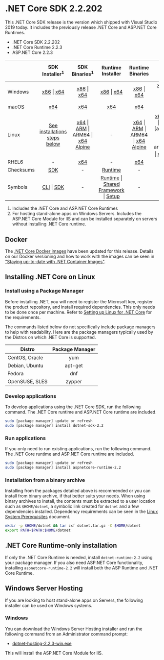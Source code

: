 # .NET Core SDK 2.2.202

This .NET Core SDK release is the version which shipped with Visual Studio 2019 today. It includes the previously release .NET Core and ASP.NET Core Runtimes.

* .NET Core SDK 2.2.202
* .NET Core Runtime 2.2.3
* ASP.NET Core 2.2.3

|           | SDK Installer<sup>1</sup>                        | SDK Binaries<sup>1</sup>                 | Runtime Installer                                        | Runtime Binaries                                 | ASP.NET Core Runtime           |
| --------- | :------------------------------------------:     | :----------------------:                 | :---------------------------:                            | :-------------------------:                      | :-----------------:            |
| Windows   | [x86][dotnet-sdk-win-x86.exe] \| [x64][dotnet-sdk-win-x64.exe] | [x86][dotnet-sdk-win-x86.zip] \| [x64][dotnet-sdk-win-x64.zip] | [x86][dotnet-runtime-win-x86.exe] \| [x64][dotnet-runtime-win-x64.exe] | [x86][dotnet-runtime-win-x86.zip] \| [x64][dotnet-runtime-win-x64.zip] | [x86][aspnetcore-runtime-win-x86.exe] \| [x64][aspnetcore-runtime-win-x64.exe] \| <br/> [Hosting Bundle][dotnet-hosting-win.exe]<sup>2</sup> |
| macOS     | [x64][dotnet-sdk-osx-x64.pkg]  | [x64][dotnet-sdk-osx-x64.tar.gz]     | [x64][dotnet-runtime-osx-x64.pkg] | [x64][dotnet-runtime-osx-x64.tar.gz] | [x64][aspnetcore-runtime-osx-x64.tar.gz]<sup>1</sup>
| Linux     | [See installations steps below][linux-install]   | [x64][dotnet-sdk-linux-x64.tar.gz] \| [ARM][dotnet-sdk-linux-arm.tar.gz] \| [ARM64][dotnet-sdk-linux-arm64.tar.gz] \| [x64 Alpine][dotnet-sdk-linux-musl-x64.tar.gz] | - | [x64][dotnet-runtime-linux-x64.tar.gz] \| [ARM][dotnet-runtime-linux-arm.tar.gz] \| [ARM64][dotnet-runtime-linux-arm64.tar.gz] \| [x64 Alpine][dotnet-runtime-linux-musl-x64.tar.gz] | [x64][aspnetcore-runtime-linux-x64.tar.gz]<sup>1</sup>  \| [ARM][aspnetcore-runtime-linux-arm.tar.gz]<sup>1</sup> \| [ARM64][aspnetcore-runtime-linux-arm64.tar.gz] \| [x64 Alpine][aspnetcore-runtime-linux-musl-x64.tar.gz]<sup>1</sup> |
| RHEL6     | -                                                | [x64][dotnet-sdk-rhel.6-x64.tar.gz]                    | -                                                        | [x64][dotnet-runtime-rhel.6-x64.tar.gz] | - |
| Checksums | [SDK][checksums-sdk]                             | -                                        | [Runtime][checksums-runtime]                             | - | - |
| Symbols   | [CLI][cli-symbols.zip] \| [SDK][dotnet-sdk-symbols.zip]  | -                                        | [Runtime][coreclr-symbols.zip] \| [Shared Framework][corefx-symbols.zip] \| [Setup][core-setup-symbols.zip] | - | [ASP.NET Core][aspnet-symbols.zip] |

1. Includes the .NET Core and ASP.NET Core Runtimes
2. For hosting stand-alone apps on Windows Servers. Includes the ASP.NET Core Module for IIS and can be installed separately on servers without installing .NET Core runtime.

## Docker

The [.NET Core Docker images](https://hub.docker.com/r/microsoft/dotnet/) have been updated for this release. Details on our Docker versioning and how to work with the images can be seen in ["Staying up-to-date with .NET Container Images"](https://devblogs.microsoft.com/dotnet/staying-up-to-date-with-net-container-images/).

## Installing .NET Core on Linux

### Install using a Package Manager

Before installing .NET, you will need to register the Microsoft key, register the product repository, and install required dependencies. This only needs to be done once per machine. Refer to [Setting up Linux for .NET Core][linux-setup] for the requirements.

The commands listed below do not specifically include package managers to help with readability. Here are the package managers typically used by the Distros on which .NET Core is supported.

| Distro | Package Manager  |
| ---             | :----:  |
| CentOS, Oracle  | yum     |
| Debian, Ubuntu  | apt-get |
| Fedora          | dnf     |
| OpenSUSE, SLES  | zypper  |

### Develop applications
To develop applications using the .NET Core SDK, run the following command. The .NET Core runtime and ASP.NET Core runtime are included.

```bash
sudo [package manager] update or refresh
sudo [package manager] install dotnet-sdk-2.2
```

### Run applications
If you only need to run existing applications, run the following command. The .NET Core runtime and ASP.NET Core runtime are included.

```bash
sudo [package manager] update or refresh
sudo [package manager] install aspnetcore-runtime-2.2
```

### Installation from a binary archive

Installing from the packages detailed above is recommended or you can install from binary archive, if that better suits your needs. When using binary archives to install, the contents must be extracted to a user location such as `$HOME/dotnet`, a symbolic link created for `dotnet` and a few dependencies installed. Dependency requirements can be seen in the [Linux System Prerequisites](https://github.com/dotnet/core/blob/main/Documentation/linux-prereqs.md) document.

```bash
mkdir -p $HOME/dotnet && tar zxf dotnet.tar.gz -C $HOME/dotnet
export PATH=$PATH:$HOME/dotnet
```

## .NET Core Runtime-only installation

If only the .NET Core Runtime is needed, install `dotnet-runtime-2.2` using your package manager. If you also need ASP.NET Core functionality, installing `aspnetcore-runtime-2.2` will install both the ASP Runtime and .NET Core Runtime.

## Windows Server Hosting

If you are looking to host stand-alone apps on Servers, the following installer can be used on Windows systems.

### Windows

You can download the Windows Server Hosting installer and run the following command from an Administrator command prompt:

* [dotnet-hosting-2.2.3-win.exe][dotnet-hosting-win.exe]

This will install the ASP.NET Core Module for IIS.

[blob-runtime]: https://dotnetcli.blob.core.windows.net/dotnet/Runtime/
[blob-sdk]: https://dotnetcli.blob.core.windows.net/dotnet/Sdk/
[release-notes]: https://github.com/dotnet/core/blob/main/release-notes/2.2/2.2.3/2.2.3.md

[dotnet-runtime-linux-arm.tar.gz]: https://download.visualstudio.microsoft.com/download/pr/b12c61f5-7ba4-47f1-93f0-d2280fa4bf3c/8e1ae5ac780c61e0339d0247e7d9a8d8/dotnet-runtime-2.2.3-linux-arm.tar.gz
[dotnet-runtime-linux-arm64.tar.gz]: https://download.visualstudio.microsoft.com/download/pr/07657a0c-b079-4616-9d62-d3d39202f9af/406eb81bef25fe3e3030a9cc63a69c12/dotnet-runtime-2.2.3-linux-arm64.tar.gz
[dotnet-runtime-linux-musl-x64.tar.gz]: https://download.visualstudio.microsoft.com/download/pr/fb3013a4-65f1-468d-b371-5f5b2ccc8cc4/a7d89aaf18f1a55d2ff012f14f41a2e4/dotnet-runtime-2.2.3-linux-musl-x64.tar.gz
[dotnet-runtime-linux-x64.tar.gz]: https://download.visualstudio.microsoft.com/download/pr/28271651-a8f6-41d6-9144-2d53f6c4aac4/bb29124818f370cd08c5c8cc8f8816bf/dotnet-runtime-2.2.3-linux-x64.tar.gz
[dotnet-runtime-osx-x64.pkg]: https://download.visualstudio.microsoft.com/download/pr/872243f8-de92-480f-accd-9a22304cd3f9/aad669c10799a3e6e1deac73e8559c49/dotnet-runtime-2.2.3-osx-x64.pkg
[dotnet-runtime-osx-x64.tar.gz]: https://download.visualstudio.microsoft.com/download/pr/17706c0b-9b95-48cf-a305-00e33308fee5/25a080bf4f213bb12ba2dbdd313ac666/dotnet-runtime-2.2.3-osx-x64.tar.gz
[dotnet-runtime-rhel.6-x64.tar.gz]: https://download.visualstudio.microsoft.com/download/pr/3a3865ed-9bee-4cd4-84ff-4abd12897e7f/3d71c98035ac838e1136ce795d1984c0/dotnet-runtime-2.2.3-rhel.6-x64.tar.gz
[dotnet-runtime-win-arm.zip]: https://download.visualstudio.microsoft.com/download/pr/fd348397-d8b1-4941-8032-85a9842dcba7/cc4043bcaaf3b68d6047765a7ce2d223/dotnet-runtime-2.2.3-win-arm.zip
[dotnet-runtime-win-x64.exe]: https://download.visualstudio.microsoft.com/download/pr/4f31a41f-eb8e-4b37-b4aa-1b6c09185671/b2c8243f394bf48d3caa5f1816c5b982/dotnet-runtime-2.2.3-win-x64.exe
[dotnet-runtime-win-x64.zip]: https://download.visualstudio.microsoft.com/download/pr/25d53223-179f-46db-b99d-5d433c93a021/dd1f391be09111440b3afe38d22bc15d/dotnet-runtime-2.2.3-win-x64.zip
[dotnet-runtime-win-x86.exe]: https://download.visualstudio.microsoft.com/download/pr/1f7b8b2d-3d25-458c-91fd-da83d113a742/5f33aef5926fff3aa90a57734b636d20/dotnet-runtime-2.2.3-win-x86.exe
[dotnet-runtime-win-x86.zip]: https://download.visualstudio.microsoft.com/download/pr/0281cdac-cfb3-442c-bdfb-abe1b8010bf1/fbbcb7fa128f2bffdec3de28d17e53f4/dotnet-runtime-2.2.3-win-x86.zip
[aspnetcore-runtime-linux-arm.tar.gz]: https://download.visualstudio.microsoft.com/download/pr/280390c7-10ab-46bc-bd62-886751517624/b6b98756380556e39a6a96a920aa4b67/aspnetcore-runtime-2.2.3-linux-arm.tar.gz
[aspnetcore-runtime-linux-musl-x64.tar.gz]: https://download.visualstudio.microsoft.com/download/pr/c22c91c0-de6d-45ac-a8ba-30edf752140a/e2b95e5da6d0e66171d12813c493b721/aspnetcore-runtime-2.2.3-linux-musl-x64.tar.gz
[aspnetcore-runtime-linux-x64.tar.gz]: https://download.visualstudio.microsoft.com/download/pr/dabca6d9-19e5-44b6-a402-a627fae42d26/e36d703f5d281ec8662422bfa62c2fdd/aspnetcore-runtime-2.2.3-linux-x64.tar.gz
[aspnetcore-runtime-osx-x64.tar.gz]: https://download.visualstudio.microsoft.com/download/pr/8fd61454-0efc-4826-8129-835b939eedae/4952dc78402ca25bf3e783655154d514/aspnetcore-runtime-2.2.3-osx-x64.tar.gz
[aspnetcore-runtime-win-arm.zip]: https://download.visualstudio.microsoft.com/download/pr/22eb9b50-33a7-4cbc-be8f-655c589553bf/ff80c75634fce2c2f126eabe3b0eb079/aspnetcore-runtime-2.2.3-win-arm.zip
[aspnetcore-runtime-win-x64.exe]: https://download.visualstudio.microsoft.com/download/pr/e00f77e4-e397-438f-a5d2-9a9c221fd2e0/8bac1cc1d685af687fac8072cf19ba58/aspnetcore-runtime-2.2.3-win-x64.exe
[aspnetcore-runtime-win-x64.zip]: https://download.visualstudio.microsoft.com/download/pr/2cad0d7f-f980-4cd3-a86f-896adc881416/e37e4cf6615a9b78b36d62f952cca766/aspnetcore-runtime-2.2.3-win-x64.zip
[aspnetcore-runtime-win-x86.exe]: https://download.visualstudio.microsoft.com/download/pr/6c10cd7e-4df7-4858-a0ad-015c98177b9e/9de39624e0cfe3d188b36db5ef52a905/aspnetcore-runtime-2.2.3-win-x86.exe
[aspnetcore-runtime-win-x86.zip]: https://download.visualstudio.microsoft.com/download/pr/017deab3-cf5b-412a-aa8e-1c689ef7079d/7ac8b1777bc0ad51f9755fe08bab936b/aspnetcore-runtime-2.2.3-win-x86.zip
[dotnet-hosting-win.exe]: https://download.visualstudio.microsoft.com/download/pr/a46ea5ce-a13f-47ff-8728-46cb92eb7ae3/1834ef35031f8ab84312bcc0eceb12af/dotnet-hosting-2.2.3-win.exe

[dotnet-sdk-linux-arm.tar.gz]: https://download.visualstudio.microsoft.com/download/pr/d79ab9a0-937f-4b93-beb4-8b5a24b96085/16141146887856795ba21c0315c09c2b/dotnet-sdk-2.2.202-linux-arm.tar.gz
[dotnet-sdk-linux-arm64.tar.gz]: https://download.visualstudio.microsoft.com/download/pr/08eb9c3b-9351-41e7-a79f-6534dfb9f404/502ddbbd16139c6249acb72e1db2f480/dotnet-sdk-2.2.202-linux-arm64.tar.gz
[dotnet-sdk-linux-musl-x64.tar.gz]: https://download.visualstudio.microsoft.com/download/pr/78e2bf84-5abe-420a-a0ef-5564bc932c1f/1fce6ec5dd1662dd378dd3d4d2ba1c69/dotnet-sdk-2.2.202-linux-musl-x64.tar.gz
[dotnet-sdk-linux-x64.tar.gz]: https://download.visualstudio.microsoft.com/download/pr/2cecc1f4-5c77-4a9f-a2fa-8bfcee4d4bf0/4e68e8e0e0aac72711eb34c3a9988e45/dotnet-sdk-2.2.202-linux-x64.tar.gz
[dotnet-sdk-osx-x64.pkg]: https://download.visualstudio.microsoft.com/download/pr/910be2f2-29be-4460-bbcd-d33f08ea4f80/444fc58baea4582b6b5e90cd61f5db46/dotnet-sdk-2.2.202-osx-x64.pkg
[dotnet-sdk-osx-x64.tar.gz]: https://download.visualstudio.microsoft.com/download/pr/396c61f1-b51c-48ee-a0ac-dfff4e959a54/8b091caba56cefbfb74157dad6056d74/dotnet-sdk-2.2.202-osx-x64.tar.gz
[dotnet-sdk-rhel.6-x64.tar.gz]: https://download.visualstudio.microsoft.com/download/pr/2e0bd2c5-5976-4eec-9f1d-9362d4dfd710/4d48a3d3232d0f7ef3416ba38157f5fe/dotnet-sdk-2.2.202-rhel.6-x64.tar.gz
[dotnet-sdk-win-arm.zip]: https://download.visualstudio.microsoft.com/download/pr/b0f24ab8-0d05-4c3c-b383-4c62a5d7e262/59cca39554866c399519c2cd9e056705/dotnet-sdk-2.2.202-win-arm.zip
[dotnet-sdk-win-x64.exe]: https://download.visualstudio.microsoft.com/download/pr/aab60233-b80b-472d-8cf4-1384074f0f03/eb24a5dd5e3f506c893655e582d34a86/dotnet-sdk-2.2.202-win-x64.exe
[dotnet-sdk-win-x64.zip]: https://download.visualstudio.microsoft.com/download/pr/1c2407a4-feb7-471a-82f0-bd3fa32ad967/74db7ac9a886ae58d779c89cf2777657/dotnet-sdk-2.2.202-win-x64.zip
[dotnet-sdk-win-x86.exe]: https://download.visualstudio.microsoft.com/download/pr/5e75f564-99d0-4052-b9cc-0f99c332c850/635ea4277999f68d409f645ad45163ef/dotnet-sdk-2.2.202-win-x86.exe
[dotnet-sdk-win-x86.zip]: https://download.visualstudio.microsoft.com/download/pr/ce566568-0840-4614-8eb8-25a62c8487a2/39a62799b8e055061c7ead747084ce15/dotnet-sdk-2.2.202-win-x86.zip

[aspnet-symbols.zip]: https://download.visualstudio.microsoft.com/download/pr/f7f28566-3c8a-40bb-9f40-7141376ce88e/72d747b17a54dbccc1262b175f4c8360/aspnet-2.2.3-symbols.zip
[cli-symbols.zip]: https://download.visualstudio.microsoft.com/download/pr/cb431d94-36d4-4671-8977-f4649e3ab903/276655436cbbac3e7e810b1cfdaf3c46/cli-2.2.3-symbols.zip
[core-setup-symbols.zip]: https://download.visualstudio.microsoft.com/download/pr/db4af9a3-5f75-4e3c-92d0-6104fe9be008/8d09884da8f8eb99cfa3ee6ac57516e4/core-setup-2.2.3-symbols.zip
[coreclr-symbols.zip]: https://download.visualstudio.microsoft.com/download/pr/6e2d7e59-5f40-43f5-9569-38907d035b90/01e119548f0e9e9c82339cc6ab4ce6f3/coreclr-2.2.3-symbols.zip
[corefx-symbols.zip]: https://download.visualstudio.microsoft.com/download/pr/e985d9ca-61da-45a6-a474-190e1d8dac0c/bb0a16d8b290be9ea26e6442c7591201/corefx-2.2.3-symbols.zip
[dotnet-sdk-symbols.zip]: https://download.visualstudio.microsoft.com/download/pr/26cbe290-2523-4d29-9832-b825d28bd73a/23b167b5be34a62955edefc8e84ba76c/dotnet-sdk-2.2.3-symbols.zip

[checksums-runtime]: https://dotnetcli.blob.core.windows.net/dotnet/checksums/2.2.3-runtime-sha.txt
[checksums-sdk]: https://dotnetcli.blob.core.windows.net/dotnet/checksums/2.2.202-sdk-sha.txt

[linux-install]: https://learn.microsoft.com/dotnet/core/install/linux
[linux-setup]: https://github.com/dotnet/core/blob/main/Documentation/linux-setup.md

[dotnet-blog]: https://devblogs.microsoft.com/dotnet/
